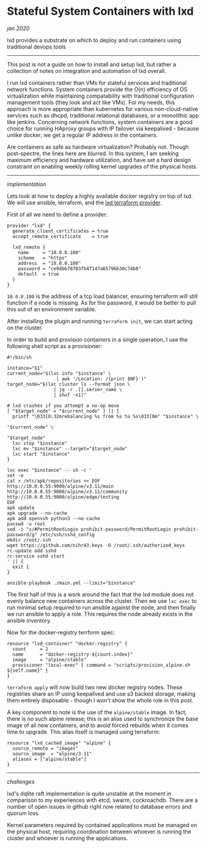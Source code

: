 # Stateful System Containers with lxd

_jan 2020_

lxd provides a substrate on which to deploy and run containers using traditional devops tools

---

This post is not a guide on how to install and setup lxd, but rather a collection of notes on integration and automation of lxd overall.

I run lxd containers rather than VMs for stateful services and traditional network functions.  System containers provide the O(n) efficiency of OS virtualization while maintaining compatability with traditional configuration management tools (they look and act like VMs).  For my needs, this approach is more appropriate than kubernetes for various non-cloud-native services such as dhcpd, traditional relational databases, or a monolithic app like jenkins.  Concerning network functions, system containers are a good choice for running HAproxy groups with IP failover via keepalived - because unlike docker, we get a regular IP address in the containers.

Are containers as safe as hardware virtualization?  Probably not.  Though post-spectre, the lines here are blurred.  In this system, I am seeking maximum efficiency and hardware utilization, and have set a hard design constraint on enabling weekly rolling kernel upgrades of the physical hosts.

---

_implementation_

Lets look at how to deploy a highly available docker registry on top of lxd.  We will use ansible, terraform, and the [lxd terraform provider](https://github.com/sl1pm4t/terraform-provider-lxd).

First of all we need to define a provider:

```
provider "lxd" {
  generate_client_certificates = true
  accept_remote_certificate    = true

  lxd_remote {
    name     = "10.0.0.100"
    scheme   = "https"
    address  = "10.0.0.100"
    password = "ce9dbb78703fb47147a65796b30c74b8"
    default  = true
  }
}
```

`10.0.0.100` is the address of a tcp load balancer, ensuring terraform will still function if a node is missing.  As for the password, it would be better to pull this out of an environment variable.

After installing the plugin and running `terraform init`, we can start acting on the cluster.

In order to build and provision containers in a single operation, I use the following shell script as a provisioner:

```
#!/bin/sh

instance="$1"
current_node="$(lxc info "$instance" \
                  | awk '/Location: /{print $NF}')"
target_node="$(lxc cluster ls --format json \
                 | jq -r .[].server_name \
                 | shuf -n1)"

# lxd crashes if you attempt a no-op move
[ "$target_node" = "$current_node" ] || {
  printf "\033[0;32mrebalancing %s from %s to %s\033[0m" "$instance" \
                                                         "$current_node" \
                                                         "$target_node"
  lxc stop "$instance"
  lxc mv "$instance" --target="$target_node"
  lxc start "$instance"
}

lxc exec "$instance" -- sh -c '
set -e
cat > /etc/apk/repositories << EOF
http://10.0.0.55:9000/alpine/v3.11/main
http://10.0.0.55:9000/alpine/v3.11/community
http://10.0.0.55:9000/alpine/edge/testing
EOF
apk update
apk upgrade --no-cache
apk add openssh python3 --no-cache
passwd -u root
sed -i "s/#PermitRootLogin prohibit-password/PermitRootLogin prohibit-password/g" /etc/ssh/sshd_config
mkdir /root/.ssh
wget https://github.com/nihr43.keys -O /root/.ssh/authorized_keys
rc-update add sshd
rc-service sshd start
' || {
  exit 1
}

ansible-playbook ./main.yml --limit="$instance"
```

The first half of this is a work around the fact that the lxd module does not evenly balance new containers across the cluster.  Then we use `lxc exec` to run minimal setup required to run ansible against the node, and then finally we run ansible to apply a role.  This requires the node already exists in the ansible inventory.

Now for the docker-registry terrform spec:

```
resource "lxd_container" "docker-registry" {
  count     = 2
  name      = "docker-registry-${count.index}"
  image     = "alpine/stable"
  provisioner "local-exec" { command = "scripts/provision_alpine.sh ${self.name}" }
}
```

`terraform apply` will now build two new docker registry nodes.  These registries share an IP using keepalived and use s3 backed storage, making them entirely disposable - though I won't show the whole role in this post.

A key component to note is the use of the `alpine/stable` image.  In fact, there is no such alpine release; this is an alias used to synchronize the base image of all new containers, and to avoid forced rebuilds when it comes time to upgrade.  This alias itself is managed using terraform:

```
resource "lxd_cached_image" "alpine" {
  source_remote = "images"
  source_image  = "alpine/3.11"
  aliases = ["alpine/stable"]
}
```

---

_challenges_

lxd's dqlite raft implementation is quite unstable at the moment in comparison to my experiences with etcd, swarm, cockroachdb.  There are a number of open issues in github right now related to database errors and quorum loss.

Kernel parameters required by contained applications must be managed on the physical host, requiring coordination between whoever is running the cluster and whoever is running the applications.
